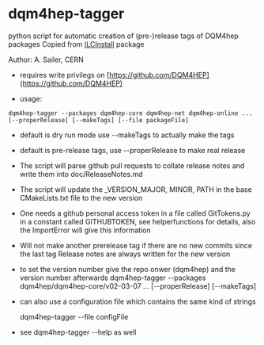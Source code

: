 
# dqm4hep-tagger 

python script for automatic creation of (pre-)release tags of DQM4hep packages
Copied from [ILCInstall](https://github.com/iLCSoft/ILCInstall) package

Author: A. Sailer, CERN

* requires write privilegs on [https://github.com/DQM4HEP](https://github.com/DQM4HEP)


* usage:
```    
dqm4hep-tagger --packages dqm4hep-core dqm4hep-net dqm4hep-online ... [--properRelease] [--makeTags] [--file packageFile]
```

* default is dry run mode use --makeTags to actually make the tags

* default is pre-release tags, use --properRelease to make real release

* The script will parse github pull requests to collate release notes
  and write them into doc/ReleaseNotes.md

* The script will update the _VERSION_MAJOR, MINOR, PATH in the base
  CMakeLists.txt file to the new version

* One needs a github personal access token in a file called
  GitTokens.py in a constant called GITHUBTOKEN, see helperfunctions
  for details, also the ImportError will give this information

* Will not make another prerelease tag if there are no new commits
  since the last tag Release notes are always written for the new
  version

* to set the version number give the repo onwer (dqm4hep) and the
  version number afterwards dqm4hep-tagger --packages
  dqm4hep/dqm4hep-core/v02-03-07 ... [--properRelease] [--makeTags]

* can also use a configuration file which contains the same kind of
  strings

    dqm4hep-tagger --file configFile

* see dqm4hep-tagger --help as well
